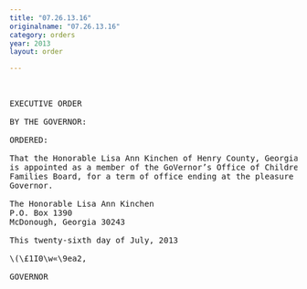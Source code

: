 ```yaml
---
title: "07.26.13.16"
originalname: "07.26.13.16"
category: orders
year: 2013
layout: order

---
```

<pre>
 

EXECUTIVE ORDER

BY THE GOVERNOR:

ORDERED:

That the Honorable Lisa Ann Kinchen of Henry County, Georgia,
is appointed as a member of the GoVernor’s Office of Children and
Families Board, for a term of office ending at the pleasure of the
Governor.

The Honorable Lisa Ann Kinchen
P.O. Box 1390
McDonough, Georgia 30243

This twenty-sixth day of July, 2013

\(\£1I0\w«\9ea2,

GOVERNOR

</pre>
